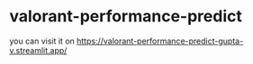 # valorant-performance-predict

you can visit it on
https://valorant-performance-predict-gupta-v.streamlit.app/

